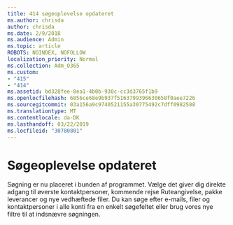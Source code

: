 ```yaml
---
title: 414 søgeoplevelse opdateret
ms.author: chrisda
author: chrisda
ms.date: 2/9/2018
ms.audience: Admin
ms.topic: article
ROBOTS: NOINDEX, NOFOLLOW
localization_priority: Normal
ms.collection: Adm_O365
ms.custom:
- "415"
- "414"
ms.assetid: bd328fee-8ea1-4b0b-930c-cc3d3765f1b9
ms.openlocfilehash: 6856ce68e9b937f5163799396630658f0aee7226
ms.sourcegitcommit: 03a156a9c9740521155a30775492c7dff0982588
ms.translationtype: MT
ms.contentlocale: da-DK
ms.lasthandoff: 03/22/2019
ms.locfileid: "30780801"
---
```

# <a name="search-experience-updated"></a>Søgeoplevelse opdateret

Søgning er nu placeret i bunden af programmet. Vælge det giver dig direkte adgang til øverste kontaktpersoner, kommende rejse Ruteangivelse, pakke leverancer og nye vedhæftede filer. Du kan søge efter e-mails, filer og kontaktpersoner i alle konti fra en enkelt søgefeltet eller brug vores nye filtre til at indsnævre søgningen.
  

